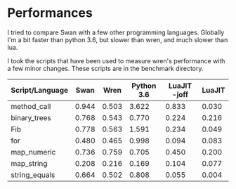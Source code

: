 # Performances
I tried to compare Swan with a few other programming languages. Globally I'm a bit faster than python 3.6, but slower than wren, and much slower than lua.

I took the scripts that have been used to measure wren's performance with a few minor changes. These scripts are in the benchmark directory.

Script/Language | Swan | Wren | Python 3.6 |  LuaJIT -joff | LuaJIT
-----|-----|-----|-----|-----|-----
method_call | 0.944 | 0.503 | 3.622 | 0.833 | 0.030
binary_trees | 0.768 | 0.543 | 0.770 | 0.224 | 0.216
Fib | 0.778 |  0.563 | 1.591 | 0.234 |  0.049
for | 0.480 |  0.465 |  0.998 | 0.094 | 0.083
map_numeric | 0.736 | 0.759 | 0.705 | 0.450 | 0.200
map_string | 0.208 | 0.216 | 0.169 | 0.104 | 0.077
string_equals | 0.664 | 0.502 | 0.808 | 0.055 | 0.004
